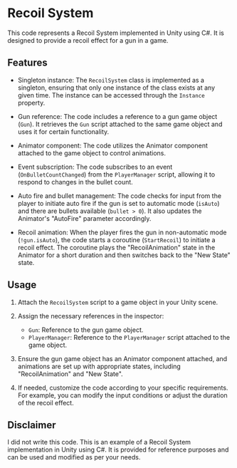 # Recoil System

This code represents a Recoil System implemented in Unity using C#. It is designed to provide a recoil effect for a gun in a game.

## Features

- Singleton instance: The `RecoilSystem` class is implemented as a singleton, ensuring that only one instance of the class exists at any given time. The instance can be accessed through the `Instance` property.

- Gun reference: The code includes a reference to a gun game object (`Gun`). It retrieves the `Gun` script attached to the same game object and uses it for certain functionality.

- Animator component: The code utilizes the Animator component attached to the game object to control animations.

- Event subscription: The code subscribes to an event (`OnBulletCountChanged`) from the `PlayerManager` script, allowing it to respond to changes in the bullet count.

- Auto fire and bullet management: The code checks for input from the player to initiate auto fire if the gun is set to automatic mode (`isAuto`) and there are bullets available (`bullet > 0`). It also updates the Animator's "AutoFire" parameter accordingly.

- Recoil animation: When the player fires the gun in non-automatic mode (`!gun.isAuto`), the code starts a coroutine (`StartRecoil`) to initiate a recoil effect. The coroutine plays the "RecoilAnimation" state in the Animator for a short duration and then switches back to the "New State" state.

## Usage

1. Attach the `RecoilSystem` script to a game object in your Unity scene.

2. Assign the necessary references in the inspector:
   - `Gun`: Reference to the gun game object.
   - `PlayerManager`: Reference to the `PlayerManager` script attached to the game object.

3. Ensure the gun game object has an Animator component attached, and animations are set up with appropriate states, including "RecoilAnimation" and "New State".

4. If needed, customize the code according to your specific requirements. For example, you can modify the input conditions or adjust the duration of the recoil effect.

## Disclaimer

I did not write this code. This is an example of a Recoil System implementation in Unity using C#. It is provided for reference purposes and can be used and modified as per your needs.
